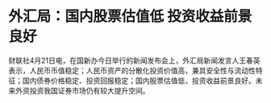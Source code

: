 # 外汇局：国内股票估值低 投资收益前景良好

财联社4月21日电，在国新办今日举行的新闻发布会上，外汇局新闻发言人王春英表示，人民币币值稳定；人民币资产的分散化投资价值高，兼具安全性与流动性特征；国内债券价格稳定、投资回报稳定；国内股票估值低，投资收益前景良好。未来外资投资我国证券市场仍有较大提升空间。

